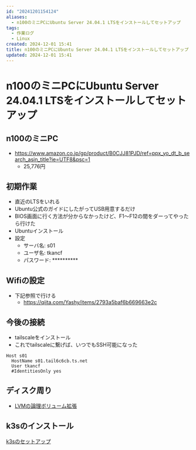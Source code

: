 ```yaml
---
id: "20241201154124"
aliases:
  - n100のミニPCにUbuntu Server 24.04.1 LTSをインストールしてセットアップ
tags:
  - 作業ログ
  - Linux
created: 2024-12-01 15:41
title: n100のミニPCにUbuntu Server 24.04.1 LTSをインストールしてセットアップ
updated: 2024-12-01 15:41
---
```


# n100のミニPCにUbuntu Server 24.04.1 LTSをインストールしてセットアップ
## n100のミニPC

- https://www.amazon.co.jp/gp/product/B0CJJ81PJD/ref=ppx_yo_dt_b_search_asin_title?ie=UTF8&psc=1
    - 25,776円

## 初期作業

- 直近のLTSをいれる
- Ubuntu公式のガイドにしたがってUSB用意するだけ
- BIOS画面に行く方法が分からなかったけど、F1〜F12の間をダーってやったら行けた
- Ubuntuインストール
- 設定
    - サーバ名: s01
    - ユーザ名: tkancf
    - パスワード: **********

## Wifiの設定

- 下記参照で行ける
    - https://qiita.com/Yashy/items/2793a5baf6b669663e2c

## 今後の接続

- tailscaleをインストール
- これでtailscaleに繋げば、いつでもSSH可能になった

```
Host s01
  HostName s01.tail6c6cb.ts.net
  User tkancf
  #IdentitiesOnly yes
```

## ディスク周り

- [LVMの論理ボリューム拡張](20240912213014.md)

## k3sのインストール

[k3sのセットアップ](20241201154236.md)


